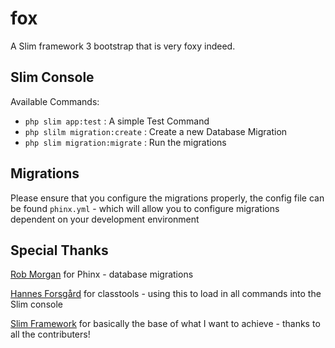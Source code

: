 # fox

A Slim framework 3 bootstrap that is very foxy indeed.

## Slim Console

Available Commands:
* `php slim app:test` : A simple Test Command
* `php slilm migration:create` : Create a new Database Migration
* `php slim migration:migrate` : Run the migrations


## Migrations

Please ensure that you configure the migrations properly, the config file can be found `phinx.yml` - which will allow you to configure migrations dependent on your development environment

## Special Thanks

[Rob Morgan](https://phinx.org/) for Phinx - database migrations

[Hannes Forsgård](https://github.com/hanneskod) for classtools - using this to load in all commands into the Slim console

[Slim Framework](https://www.slimframework.com/) for basically the base of what I want to achieve - thanks to all the contributers!